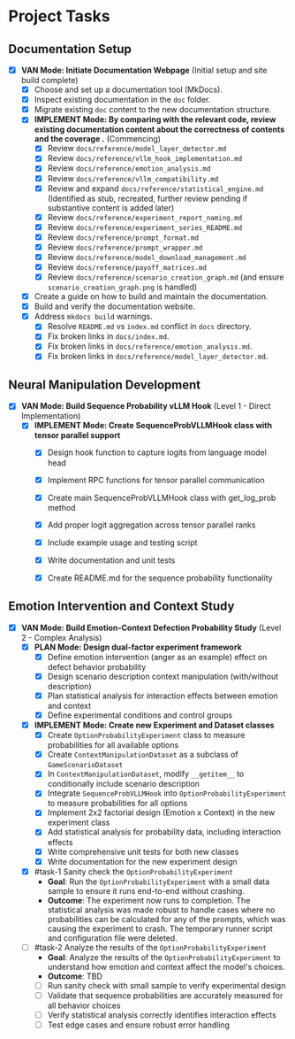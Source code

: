 # Project Tasks

## Documentation Setup

- [x] **VAN Mode: Initiate Documentation Webpage** (Initial setup and site build complete)
  - [x] Choose and set up a documentation tool (MkDocs).
  - [x] Inspect existing documentation in the `doc` folder.
  - [x] Migrate existing `doc` content to the new documentation structure.
  - [x] **IMPLEMENT Mode: By comparing with the relevant code, review existing documentation content about the correctness of contents and the coverage .** (Commencing)
    - [x] Review `docs/reference/model_layer_detector.md`
    - [x] Review `docs/reference/vllm_hook_implementation.md`
    - [x] Review `docs/reference/emotion_analysis.md` 
    - [x] Review `docs/reference/vllm_compatibility.md`
    - [x] Review and expand `docs/reference/statistical_engine.md` (Identified as stub, recreated, further review pending if substantive content is added later)
    - [x] Review `docs/reference/experiment_report_naming.md`
    - [x] Review `docs/reference/experiment_series_README.md`
    - [x] Review `docs/reference/prompt_format.md`
    - [x] Review `docs/reference/prompt_wrapper.md`
    - [x] Review `docs/reference/model_download_management.md`
    - [x] Review `docs/reference/payoff_matrices.md`
    - [x] Review `docs/reference/scenario_creation_graph.md` (and ensure `scenario_creation_graph.png` is handled)
  - [x] Create a guide on how to build and maintain the documentation.
  - [x] Build and verify the documentation website.
  - [x] Address `mkdocs build` warnings.
    - [x] Resolve `README.md` vs `index.md` conflict in `docs` directory.
    - [x] Fix broken links in `docs/index.md`.
    - [x] Fix broken links in `docs/reference/emotion_analysis.md`.
    - [x] Fix broken links in `docs/reference/model_layer_detector.md`. 

## Neural Manipulation Development

- [x] **VAN Mode: Build Sequence Probability vLLM Hook** (Level 1 - Direct Implementation)
  - [x] **IMPLEMENT Mode: Create SequenceProbVLLMHook class with tensor parallel support**
    - [x] Design hook function to capture logits from language model head
    - [x] Implement RPC functions for tensor parallel communication
    - [x] Create main SequenceProbVLLMHook class with get_log_prob method
    - [x] Add proper logit aggregation across tensor parallel ranks
    - [x] Include example usage and testing script
    - [x] Write documentation and unit tests
    - [x] Create README.md for the sequence probability functionality 


## Emotion Intervention and Context Study

- [x] **VAN Mode: Build Emotion-Context Defection Probability Study** (Level 2 - Complex Analysis)
  - [x] **PLAN Mode: Design dual-factor experiment framework**
    - [x] Define emotion intervention (anger as an example) effect on defect behavior probability
    - [x] Design scenario description context manipulation (with/without description)
    - [x] Plan statistical analysis for interaction effects between emotion and context
    - [x] Define experimental conditions and control groups
  - [x] **IMPLEMENT Mode: Create new Experiment and Dataset classes**
    - [x] Create `OptionProbabilityExperiment` class to measure probabilities for all available options
    - [x] Create `ContextManipulationDataset` as a subclass of `GameScenarioDataset`
    - [x] In `ContextManipulationDataset`, modify `__getitem__` to conditionally include scenario description
    - [x] Integrate `SequenceProbVLLMHook` into `OptionProbabilityExperiment` to measure probabilities for all options
    - [x] Implement 2x2 factorial design (Emotion x Context) in the new experiment class
    - [x] Add statistical analysis for probability data, including interaction effects
    - [x] Write comprehensive unit tests for both new classes
    - [x] Write documentation for the new experiment design
  - [x] #task-1 Sanity check the `OptionProbabilityExperiment`
    - **Goal**: Run the `OptionProbabilityExperiment` with a small data sample to ensure it runs end-to-end without crashing.
    - **Outcome**: The experiment now runs to completion. The statistical analysis was made robust to handle cases where no probabilities can be calculated for any of the prompts, which was causing the experiment to crash. The temporary runner script and configuration file were deleted.
  - [ ] #task-2 Analyze the results of the `OptionProbabilityExperiment`
    - **Goal**: Analyze the results of the `OptionProbabilityExperiment` to understand how emotion and context affect the model's choices.
    - **Outcome**: TBD
    - [ ] Run sanity check with small sample to verify experimental design
    - [ ] Validate that sequence probabilities are accurately measured for all behavior choices
    - [ ] Verify statistical analysis correctly identifies interaction effects
    - [ ] Test edge cases and ensure robust error handling